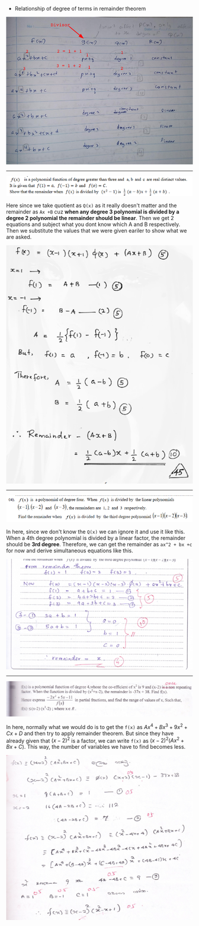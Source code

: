 
- Relationship of degree of terms in remainder theorem 

![](../assets/Images/Pasted%20image%2020240311105846.png)

---

![](../assets/Images%201/Pasted%20image%2020230516211949.png)

Here since we take quotient as `Q(x)` as it really doesn't matter and the remainder as `Ax +B` cuz **when any degree 3 polynomial is divided by a degree 2 polynomial the remainder should be linear**. 
Then we get 2 equations and subject what you dont know which A and B respectively. Then we substitute the values that we were given eariler to show what we are asked.

![](../assets/Images%201/Pasted%20image%2020230516212042.png)

--- 


![](../assets/Images/Pasted%20image%2020230801095935.png)

In here, since we don't know the `Q(x)` we can ignore it and use it like this. When a 4th degree polynomial is divided by a linear factor, the remainder should be **3rd degree**. Therefore, we can get the remainder as `ax^2 + bx +c` for now and derive simultaneous equations like this.

![](../assets/Images/Pasted%20image%2020230801100008.png)

---

![](../assets/Images/Pasted%20image%2020231010125425.png)

In here, normally what we would do is to get the `f(x)` as $Ax^4+Bx^3+9x^2+Cx+D$ and then try to apply remainder theorem. But since they have already given that $(x-2)^2$ is a factor, we can write `f(x)` as $(x-2)^2(Ax^2 + Bx + C)$. This way, the number of variables we have to find becomes less.


![](../assets/Images/Pasted%20image%2020231010125710.png)
